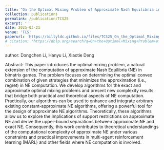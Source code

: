 ```yaml
---
title: "On the Optimal Mixing Problem of Approximate Nash Equilibria in Bimatrix Games"
collection: publications
permalink: /publication/TCS25
excerpt: ''
date: 2025-03-21
venue: 'TCS'
paperurl: 'https://billyldc.github.io/files/TCS25_On_the_Optimal_Mixing_Problem.pdf'
# citation: 'https://dblp.org/search?q=On+the+Optimal+Mixing+Problem+of+Approximate+Nash+Equilibria+in+Bimatrix+Games'
---
```


author: Dongchen Li, Hanyu Li, Xiaotie Deng

Abstract: This paper introduces the optimal mixing problem, a natural extension of the computation of approximate Nash Equilibria (NE) in bimatrix games. The problem focuses on determining the optimal convex combination of given strategies that minimizes the approximation (i.e., regret) in NE computation. We develop algorithms for the exact and approximate optimal mixing problems and present new complexity results that bridge both practical and theoretical aspects of NE computation. Practically, our algorithms can be used to enhance and integrate arbitrary existing constant-approximate NE algorithms, offering a powerful tool for the design of approximate NE algorithms. Theoretically, these algorithms allow us to explore the implications of support restrictions on approximate NE and derive the upper-bound separations between approximate NE and exact NE. Consequently, this work contributes to theoretical understandings of the computational complexity of approximate NE under various constraints and practical improvements in multi-agent reinforcement learning (MARL) and other fields where NE computation is involved.